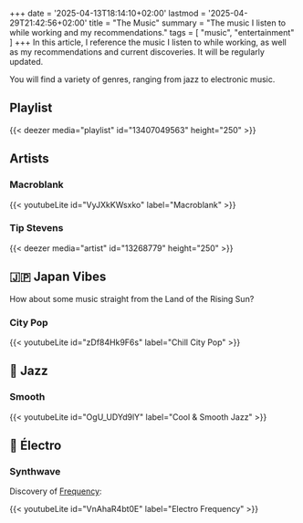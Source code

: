 +++
date = '2025-04-13T18:14:10+02:00'
lastmod = '2025-04-29T21:42:56+02:00'
title = "The Music"
summary = "The music I listen to while working and my recommendations."
tags = [ "music", "entertainment" ]
+++
In this article, I reference the music I listen to while working, as well as my recommendations and current discoveries. It will be regularly updated.

You will find a variety of genres, ranging from jazz to electronic music.

## Playlist 

{{< deezer media="playlist" id="13407049563" height="250" >}}

## Artists 

### Macroblank

{{< youtubeLite id="VyJXkKWsxko" label="Macroblank" >}}

### Tip Stevens

{{< deezer media="artist" id="13268779" height="250" >}}

## :jp: Japan Vibes

How about some music straight from the Land of the Rising Sun?

### City Pop

{{< youtubeLite id="zDf84Hk9F6s" label="Chill City Pop" >}}

## :saxophone: Jazz

### Smooth

{{< youtubeLite id="OgU_UDYd9lY" label="Cool & Smooth Jazz" >}}

## :musical_keyboard: Électro

### Synthwave

Discovery of [Frequency](https://www.youtube.com/@Frequency2024/videos):

{{< youtubeLite id="VnAhaR4bt0E" label="Electro Frequency" >}}
